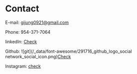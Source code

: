 # Contact

E-mail: gijung0921@gmail.com 

Phone: 954-371-7064

linkedIn: [Check](https://www.linkedin.com/in/gijung-lee-641027222/)

Github: ![git](/_data/font-awesome/291716_github_logo_social network_social_icon.png)[Check](https://github.com/GijungLee/)

Instagram: [check](https://www.instagram.com/gijung0921/)
